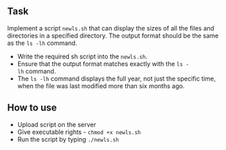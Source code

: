 ## Task
Implement a script `newls.sh` that can display the sizes of all the files and directories in a specified directory. The output format should be the same as the `ls -lh` command.

- Write the required sh script into the `newls.sh`.
- Ensure that the output format matches exactly with the `ls -lh` command.
- The `ls -lh` command displays the full year, not just the specific time, when the file was last modified more than six months ago.


## How to use

- Upload script on the server
- Give executable rights - `chmod +x newls.sh`
- Run the script by typing `./newls.sh`